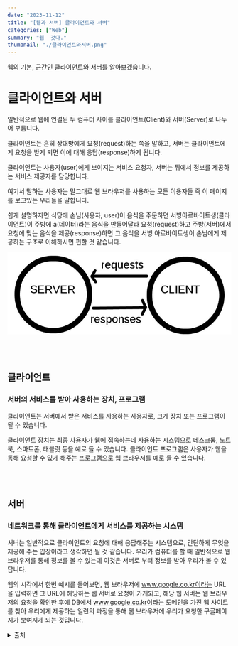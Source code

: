 ```yaml
---
date: "2023-11-12"
title: "[웹과 서버] 클라이언트와 서버"
categories: ["Web"]
summary: "웹  것다."
thumbnail: "./클라이언트와서버.png"
---
```


웹의 기본, 근간인 클라이언트와 서버를 알아보겠습니다.

# 클라이언트와 서버

일반적으로 웹에 연결된 두 컴퓨터 사이를 클라이언트(Client)와 서버(Server)로 나누어 부릅니다.

클라이언트는 흔히 상대방에게 요청(request)하는 쪽을 말하고, 서버는 클라이언트에게 요청을 받게 되면 이에 대해 응답(response)하게 됩니다.

클라이언트는 사용자(user)에게 보여지는 서비스 요청자, 서버는 뒤에서 정보를 제공하는 서비스 제공자를 담당합니다.

여기서 말하는 사용자는 말그대로 웹 브라우저를 사용하는 모든 이용자들 즉 이 페이지를 보고있는 우리들을 말합니다.

쉽게 설명하자면 식당에 손님(사용자, user)이 음식을 주문하면 서빙아르바이트생(클라이언트)이 주방에 a(데이터)라는 음식을 만들어달라 요청(request)하고 주방(서버)에서 요청에 맞는 음식을 제공(response)하면 그 음식을 서빙 아르바이트생이 손님에게 제공하는 구조로 이해하시면 편할 것 같습니다.

![클라이언트와서버](클라이언트와서버.png)

<br><br>

## 클라이언트

### 서버의 서비스를 받아 사용하는 장치, 프로그램

클라이언트는 서버에서 받은 서비스를 사용하는 사용자로, 크게 장치 또는 프로그램이 될 수 있습니다.

클라이언트 장치는 최종 사용자가 웹에 접속하는데 사용하는 시스템으로 데스크톱, 노트북, 스마트폰, 태블릿 등을 예로 들 수 있습니다. 클라이언트 프로그램은 사용자가 웹을 통해 요청할 수 있게 해주는 프로그램으로 웹 브라우저를 예로 들 수 있습니다.

<br><br>

## 서버

### 네트워크를 통해 클라이언트에게 서비스를 제공하는 시스템

서버는 일반적으로 클라이언트의 요청에 대해 응답해주는 시스템으로, 간단하게 무엇을 제공해 주는 입장이라고 생각하면 될 것 같습니다.
우리가 컴퓨터를 할 때 일반적으로 웹 브라우저를 통해 정보를 볼 수 있는데 이것은 서버로 부터 정보를 받아 우리가 볼 수 있답니다.

웹의 시각에서 한번 예시를 들어보면, 웹 브라우저에 www.google.co.kr이라는 URL을 입력하면 그 URL에 해당하는 웹 서버로 요청이 가게되고, 해당 웹 서버는 웹 브라우저의 요청을 확인한 후에 DB에서 www.google.co.kr이라는 도메인을 가진 웹 사이트를 찾아 우리에게 제공하는 일련의 과정을 통해 웹 브라우저에 우리가 요청한 구글페이지가 보여지게 되는 것입니다.

<details>

<summary>출처</summary>

<div markdown="1">

https://velog.io/@dyunge_100/WEB-%EC%9B%B9%EC%9D%B4%EB%9E%80-%EB%AC%B4%EC%97%87%EC%9D%B8%EA%B0%80

https://velog.io/@hahan/%ED%81%B4%EB%9D%BC%EC%9D%B4%EC%96%B8%ED%8A%B8Client-vs-%EC%84%9C%EB%B2%84Server

</div>

</details>
